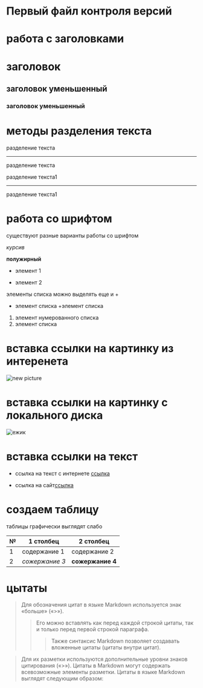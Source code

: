 # Первый файл контроля версий

# работа с заголовками
 # заголовок 
 ## заголовок уменьшенный
 ### заголовок уменьшенный


# методы разделения текста
разделение текста
******
разделение текста

разделение текста1

--------

разделение текста1

# работа со шрифтом

существуют разные варианты работы со шрифтом

*курсив*

**полужирный**

* элемент 1

* элемент 2

элементы списка можно выделять еще и +
+ элемент списка
+элемент списка

1. элемент нумерованного списка
2. элемент списка

# вставка ссылки на картинку из интеренета
![new picture](https://miro.medium.com/max/900/1*sSi5LWkfxZHNVuDLs2j2ug.png)

# вставка ссылки на картинку с локального диска
![ежик](ежик.jpg)

# вставка ссылки на текст
* ссылка на текст с интернете [ссылка](https://gist.github.com/Jekins/2bf2d0638163f1294637#Links)

* ссылка на сайт[ссылка](https://www.google.com/search?q=%D1%80%D0%B5%D1%84%D0%BE%D1%80%D1%82%D0%B0%D0%BD&oq=&aqs=chrome.2.69i59i450l8.10309281j0j15&sourceid=chrome&ie=UTF-8)

# создаем таблицу
таблицы графически выглядят слабо

| №   | 1 cтолбец | 2 столбец |
|--- | --- | --- |
| 1 | содержание 1 | содержание 2 |
| 2 | *сожержание 3* | **сожержание 4** |






# цытаты

>Для обозначения цитат в языке Markdown используется знак «больше» («>»). 
>>Его можно вставлять как перед каждой строкой цитаты, так и только перед первой строкой параграфа. 
>>>Также синтаксис Markdown позволяет создавать вложенные цитаты (цитаты внутри цитат). 

>Для их разметки используются дополнительные уровни знаков цитирования («>»). Цитаты в Markdown могут содержать всевозможные элементы разметки. Цитаты в языке Markdown выглядят следующим образом:
